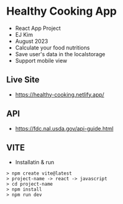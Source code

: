 # Healthy Cooking App
- React App Project
- EJ Kim
- August 2023
- Calculate your food nutritions
- Save user's data in the localstorage
- Support mobile view

## Live Site
- https://healthy-cooking.netlify.app/

## API
- https://fdc.nal.usda.gov/api-guide.html

## VITE
- Installatin & run
``` 
> npm create vite@latest 
> project-name -> react -> javascript
> cd project-name
> npm install
> npm run dev
```
